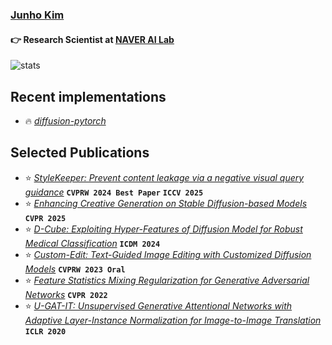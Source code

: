 ### [Junho Kim](taki0112.notion.site)
#### 👉 Research Scientist at [NAVER AI Lab](https://naver-career.gitbook.io/en/teams/clova-cic)


![stats](https://github-readme-stats.vercel.app/api?username=taki0112&show_icons=true)

## Recent implementations
* 🔥 *[diffusion-pytorch](https://github.com/taki0112/diffusion-pytorch)*


## Selected Publications
* ⭐ *[StyleKeeper: Prevent content leakage via a negative visual query guidance](https://arxiv.org/abs/2402.12974)* **`CVPRW 2024 Best Paper`** **`ICCV 2025`**
* ⭐ *[Enhancing Creative Generation on Stable Diffusion-based Models](https://arxiv.org/abs/2503.23538)* **`CVPR 2025`**
* ⭐ *[D-Cube: Exploiting Hyper-Features of Diffusion Model for Robust Medical Classification](https://arxiv.org/abs/2411.11087)* **`ICDM 2024`**
* ⭐ *[Custom-Edit: Text-Guided Image Editing with Customized Diffusion Models](https://arxiv.org/abs/2305.15779)* **`CVPRW 2023 Oral`**
* ⭐ *[Feature Statistics Mixing Regularization for Generative Adversarial Networks](https://github.com/naver-ai/FSMR)* **`CVPR 2022`**
* ⭐ *[U-GAT-IT: Unsupervised Generative Attentional Networks with Adaptive Layer-Instance Normalization for Image-to-Image Translation](https://github.com/taki0112/UGATIT)* **`ICLR 2020`**

<!--
![trophy](https://github-profile-trophy.vercel.app/?username=taki0112)
<img src="./profile_black.jpeg" width = '237px' height = '333px'>
### Hi there 👋
**taki0112/taki0112** is a ✨ _special_ ✨ repository because its `README.md` (this file) appears on your GitHub profile.

Here are some ideas to get you started:

- 🔭 I’m currently working on ...
- 🌱 I’m currently learning ...
- 👯 I’m looking to collaborate on ...
- 🤔 I’m looking for help with ...
- 💬 Ask me about ...
- 📫 How to reach me: ...
- 😄 Pronouns: ...
- ⚡ Fun fact: ...
-->
